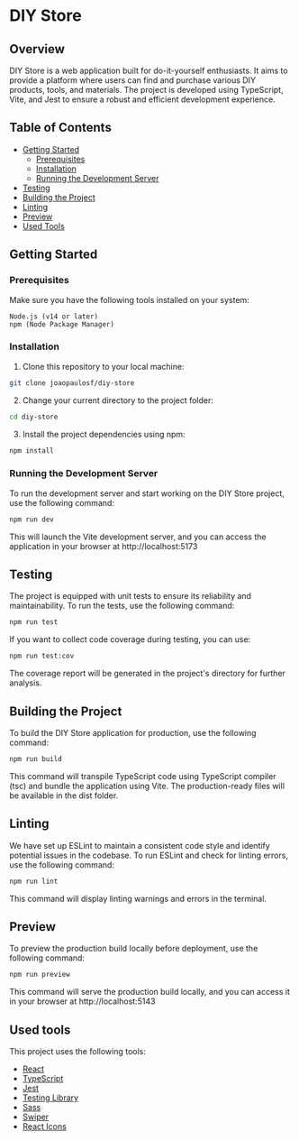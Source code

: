 
# DIY Store

##  Overview

DIY Store is a web application built for do-it-yourself enthusiasts. It aims to provide a platform where users can find and purchase various DIY products, tools, and materials. The project is developed using TypeScript, Vite, and Jest to ensure a robust and efficient development experience.

## Table of Contents
   

 - [Getting Started](#getting-started)
	- [Prerequisites](#prerequisites)
	- [Installation](#installation)
	- [Running the Development Server](#running-the-development-server)
- [Testing](#testing)
- [Building the Project](#building-the-project)
- [Linting](#linting)
- [Preview](#preview)
- [Used Tools](#used-tools)

## Getting Started
### Prerequisites

Make sure you have the following tools installed on your system:

    Node.js (v14 or later)
    npm (Node Package Manager)

### Installation

1. Clone this repository to your local machine:

```sh
git clone joaopaulosf/diy-store
```

2. Change your current directory to the project folder:

```sh
cd diy-store
```

3. Install the project dependencies using npm:

```sh
npm install
```

### Running the Development Server

To run the development server and start working on the DIY Store project, use the following command:

```sh
npm run dev
```

This will launch the Vite development server, and you can access the application in your browser at http://localhost:5173

## Testing

The project is equipped with unit tests to ensure its reliability and maintainability. To run the tests, use the following command:

```sh
npm run test
```

If you want to collect code coverage during testing, you can use:

```sh
npm run test:cov
```
The coverage report will be generated in the project's directory for further analysis.

## Building the Project

To build the DIY Store application for production, use the following command:

```sh
npm run build
```

This command will transpile TypeScript code using TypeScript compiler (tsc) and bundle the application using Vite. The production-ready files will be available in the dist folder.

## Linting

We have set up ESLint to maintain a consistent code style and identify potential issues in the codebase. To run ESLint and check for linting errors, use the following command:

```sh
npm run lint
```

This command will display linting warnings and errors in the terminal.

## Preview

To preview the production build locally before deployment, use the following command:

```sh
npm run preview
```

This command will serve the production build locally, and you can access it in your browser at http://localhost:5143

## Used tools

This project uses the following tools:

- [React](https://react.dev/)
- [TypeScript](https://www.typescriptlang.org/)
- [Jest](https://jestjs.io/)
- [Testing Library](https://testing-library.com/)
- [Sass](https://sass-lang.com/)
- [Swiper](https://swiperjs.com/)
- [React Icons](https://react-icons.github.io/react-icons/)
